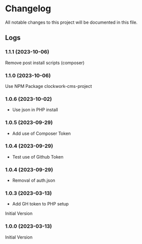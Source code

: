 # Changelog

All notable changes to this project will be documented in this file.

## Logs

### 1.1.1 (2023-10-06)

Remove post install scripts (composer)

### 1.1.0 (2023-10-06)

Use NPM Package clockwork-cms-project

### 1.0.6 (2023-10-02)

- Use json in PHP install

### 1.0.5 (2023-09-29)

- Add use of Composer Token

### 1.0.4 (2023-09-29)

- Test use of Github Token

### 1.0.4 (2023-09-29)

- Removal of auth.json

### 1.0.3 (2023-03-13)

- Add GH token to PHP setup

Initial Version
### 1.0.0 (2023-03-13)

Initial Version
